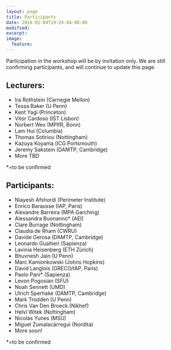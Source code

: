 ```yaml
---
layout: page
title: Participants
date: 2016-02-04T19:24:04-08:00
modified:
excerpt:
image:
  feature:
---
```


Participation in the workshop will be by invitation only.
We are still confirming participants, and will continue to update this
page.

## Lecturers:

* Ira Rothstein (Carnegie Mellon)
* Tessa Baker (U Penn)
* Kent Yagi (Princeton)
* Vitor Cardoso (IST Lisbon)
* Norbert Wex (MPIfR, Bonn)
* Lam Hui (Columbia)
* Thomas Sotiriou (Nottingham)
* Kazuya Koyama (ICG Portsmouth)
* Jeremy Sakstein (DAMTP, Cambridge)
* More TBD

\*=to be confirmed

## Participants:

* Niayesh Afshordi (Perimeter Institute)
* Enrico Barausse (IAP, Paris)
* Alexandre Barreira (MPA Garching)
* Alessandra Buonanno* (AEI)
* Clare Burrage (Nottingham)
* Claudia de Rham (CWRU)
* Davide Gerosa (DAMTP, Cambridge)
* Leonardo Gualtieri (Sapienza)
* Lavinia Heisenberg (ETH Zürich)
* Bhuvnesh Jain (U Penn)
* Marc Kamionkowski (Johns Hopkins)
* David Langlois (GRECO/IAP, Paris)
* Paolo Pani* (Sapienza)
* Levon Pogosian (SFU)
* Noah Sennett (UMD)
* Ulrich Sperhake (DAMTP, Cambridge)
* Mark Trodden (U Penn)
* Chris Van Den Broeck (Nikhef)
* Helvi Witek (Nottingham)
* Nicolás Yunes (MSU)
* Miguel Zumalacárregui (Nordita)
* More soon!

\*=to be confirmed
